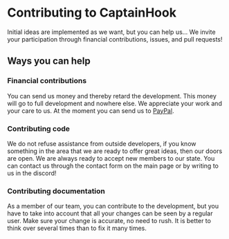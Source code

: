 # Contributing to CaptainHook

Initial ideas are implemented as we want, but you can help us... We invite your participation through financial contributions, issues, and pull requests!

## Ways you can help

### Financial contributions

You can send us money and thereby retard the development. This money will go to full development and nowhere else. We appreciate your work and your care to us. At the moment you can send us to [PayPal](https://paypal.me/Dancebunny98).

### Contributing code

We do not refuse assistance from outside developers, if you know something in the area that we are ready to offer great ideas, then our doors are open. We are always ready to accept new members to our state. You can contact us through the contact form on the main page or by writing to us in the discord!

### Contributing documentation

As a member of our team, you can contribute to the development, but you have to take into account that all your changes can be seen by a regular user. Make sure your change is accurate, no need to rush. It is better to think over several times than to fix it many times.
